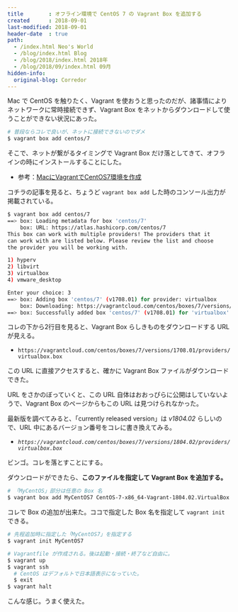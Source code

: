 ```yaml
---
title        : オフライン環境で CentOS 7 の Vagrant Box を追加する
created      : 2018-09-01
last-modified: 2018-09-01
header-date  : true
path:
  - /index.html Neo's World
  - /blog/index.html Blog
  - /blog/2018/index.html 2018年
  - /blog/2018/09/index.html 09月
hidden-info:
  original-blog: Corredor
---
```


Mac で CentOS を触りたく、Vagrant を使おうと思ったのだが、諸事情によりネットワークに常時接続できず、Vagrant Box をネットからダウンロードして使うことができない状況にあった。

```bash
# 普段ならコレで良いが、ネットに接続できないのでダメ
$ vagrant box add centos/7
```

そこで、ネットが繋がるタイミングで Vagrant Box だけ落としてきて、オフラインの時にインストールすることにした。

- 参考：[MacにVagrantでCentOS7環境を作成](https://qiita.com/sudachi808/items/3614fd90f9025973de4b)

コチラの記事を見ると、ちょうど `vagrant box add` した時のコンソール出力が掲載されている。

```bash
$ vagrant box add centos/7
==> box: Loading metadata for box 'centos/7'
    box: URL: https://atlas.hashicorp.com/centos/7
This box can work with multiple providers! The providers that it
can work with are listed below. Please review the list and choose
the provider you will be working with.

1) hyperv
2) libvirt
3) virtualbox
4) vmware_desktop

Enter your choice: 3
==> box: Adding box 'centos/7' (v1708.01) for provider: virtualbox
    box: Downloading: https://vagrantcloud.com/centos/boxes/7/versions/1708.01/providers/virtualbox.box
==> box: Successfully added box 'centos/7' (v1708.01) for 'virtualbox'!
```

コレの下から2行目を見ると、Vagrant Box らしきものをダウンロードする URL が見える。

- `https://vagrantcloud.com/centos/boxes/7/versions/1708.01/providers/virtualbox.box`

この URL に直接アクセスすると、確かに Vagrant Box ファイルがダウンロードできた。

URL をさかのぼっていくと、この URL 自体はおおっぴらに公開はしていないようで、Vagrant Box のページからもこの URL は見つけられなかった。

最新版を調べてみると、「currently released version」は *v1804.02* らしいので、URL 中にあるバージョン番号をコレに書き換えてみる。

- *`https://vagrantcloud.com/centos/boxes/7/versions/1804.02/providers/virtualbox.box`*

ビンゴ。コレを落とすことにする。

ダウンロードができたら、**このファイルを指定して Vagrant Box を追加する。**

```bash
# 「MyCentOS」部分は任意の Box 名
$ vagrant box add MyCentOS7 CentOS-7-x86_64-Vagrant-1804.02.VirtualBox.box
```

コレで Box の追加が出来た。ココで指定した Box 名を指定して `vagrant init` できる。

```bash
# 先程追加時に指定した「MyCentOS7」を指定する
$ vagrant init MyCentOS7

# Vagrantfile が作成される。後は起動・接続・終了など自由に。
$ vagrant up
$ vagrant ssh
  # CentOS はデフォルトで日本語表示になっていた。
  $ exit
$ vagrant halt
```

こんな感じ。うまく使えた。
